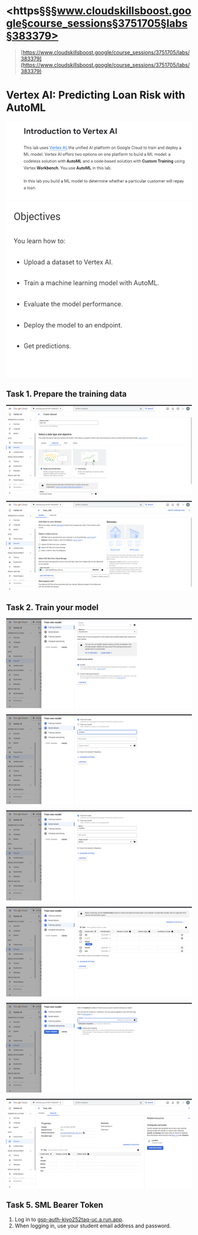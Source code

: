 # <https§§§www.cloudskillsboost.google§course_sessions§3751705§labs§383379>

> [https://www.cloudskillsboost.google/course_sessions/3751705/labs/383379](https://www.cloudskillsboost.google/course_sessions/3751705/labs/383379)

# Vertex AI: Predicting Loan Risk with AutoML

![1688122790064.png](./1688122790064.png) ![1688122777987.png](./1688122777987.png)

## Task 1. Prepare the training data

 ![1688133912020.png](./1688133912020.png)



 ![1688134024759.png](./1688134024759.png)





## Task 2. Train your model


 ![1688134196715.png](./1688134196715.png)

 ![1688134223482.png](./1688134223482.png)

 ![1688134253753.png](./1688134253753.png)

 ![1688134273106.png](./1688134273106.png)

 ![1688134317708.png](./1688134317708.png)



 ![1688134354120.png](./1688134354120.png)



## Task 5. SML Bearer Token


1. Log in to [gsp-auth-kjyo252taq-uc.a.run.app](https://gsp-auth-kjyo252taq-uc.a.run.app/).
2. When logging in, use your student email address and password.
